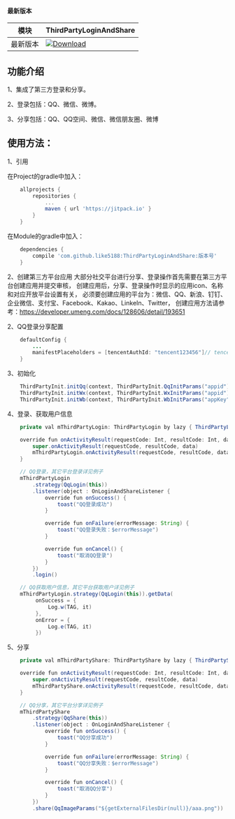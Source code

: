 #### 最新版本

模块|ThirdPartyLoginAndShare
---|---
最新版本|[![Download](https://jitpack.io/v/like5188/ThirdPartyLoginAndShare.svg)](https://jitpack.io/#like5188/ThirdPartyLoginAndShare)

## 功能介绍

1、集成了第三方登录和分享。

2、登录包括：QQ、微信、微博。

3、分享包括：QQ、QQ空间、微信、微信朋友圈、微博

## 使用方法：

1、引用

在Project的gradle中加入：
```groovy
    allprojects {
        repositories {
            ...
            maven { url 'https://jitpack.io' }
        }
    }
```
在Module的gradle中加入：
```groovy
    dependencies {
        compile 'com.github.like5188:ThirdPartyLoginAndShare:版本号'
    }
```

2、创建第三方平台应用
大部分社交平台进行分享、登录操作首先需要在第三方平台创建应用并提交审核，
创建应用后，分享、登录操作时显示的应用icon、名称和对应开放平台设置有关，
必须要创建应用的平台为：微信、QQ、新浪、钉钉、企业微信、支付宝、Facebook、Kakao、LinkeIn、Twitter，
创建应用方法请参考：https://developer.umeng.com/docs/128606/detail/193651

2、QQ登录分享配置
```java
    defaultConfig {
        ...
        manifestPlaceholders = [tencentAuthId: "tencent123456"]// tencent+appid
    }
```

3、初始化
```java
    ThirdPartyInit.initQq(context, ThirdPartyInit.QqInitParams("appid"))
    ThirdPartyInit.initWx(context, ThirdPartyInit.WxInitParams("appid"))
    ThirdPartyInit.initWb(context, ThirdPartyInit.WbInitParams("appKey", "redirectUrl", "scope"))
```

4、登录、获取用户信息
```java
    private val mThirdPartyLogin: ThirdPartyLogin by lazy { ThirdPartyLogin() }

    override fun onActivityResult(requestCode: Int, resultCode: Int, data: Intent?) {
        super.onActivityResult(requestCode, resultCode, data)
        mThirdPartyLogin.onActivityResult(requestCode, resultCode, data)
    }

    // QQ登录，其它平台登录详见例子
    mThirdPartyLogin
        .strategy(QqLogin(this))
        .listener(object : OnLoginAndShareListener {
            override fun onSuccess() {
                toast("QQ登录成功")
            }

            override fun onFailure(errorMessage: String) {
                toast("QQ登录失败：$errorMessage")
            }

            override fun onCancel() {
                toast("取消QQ登录")
            }
        })
        .login()

    // QQ获取用户信息，其它平台获取用户详见例子
    mThirdPartyLogin.strategy(QqLogin(this)).getData(
         onSuccess = {
             Log.w(TAG, it)
         },
         onError = {
             Log.e(TAG, it)
         })
```

5、分享
```java
    private val mThirdPartyShare: ThirdPartyShare by lazy { ThirdPartyShare() }

    override fun onActivityResult(requestCode: Int, resultCode: Int, data: Intent?) {
        super.onActivityResult(requestCode, resultCode, data)
        mThirdPartyShare.onActivityResult(requestCode, resultCode, data)
    }

    // QQ分享，其它平台分享详见例子
    mThirdPartyShare
        .strategy(QqShare(this))
        .listener(object : OnLoginAndShareListener {
            override fun onSuccess() {
                toast("QQ分享成功")
            }

            override fun onFailure(errorMessage: String) {
                toast("QQ分享失败：$errorMessage")
            }

            override fun onCancel() {
                toast("取消QQ分享")
            }
        })
        .share(QqImageParams("${getExternalFilesDir(null)}/aaa.png"))
```
